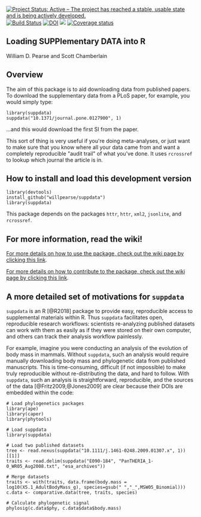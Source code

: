 [![Project Status: Active – The project has reached a stable, usable state and is being actively developed.](http://www.repostatus.org/badges/latest/active.svg)](http://www.repostatus.org/#active)
[![Build Status](https://api.travis-ci.org/willpearse/suppdata.svg)](https://travis-ci.org/willpearse/suppdata)
[![DOI](https://zenodo.org/badge/38581632.svg)](https://zenodo.org/badge/latestdoi/38581632)
[![](https://badges.ropensci.org/195_status.svg)](https://github.com/ropensci/onboarding/issues/195)
[![Coverage status](https://codecov.io/gh/willpearse/suppdata/branch/master/graph/badge.svg)](https://codecov.io/github/willpearse/suppdata?branch=master)
## Loading SUPPlementary DATA into R

William D. Pearse and Scott Chamberlain

## Overview

The aim of this package is to aid downloading data from published
papers. To download the supplementary data from a PLoS paper, for
example, you would simply type:

```
library(suppdata)
suppdata("10.1371/journal.pone.0127900", 1)
```

...and this would download the first SI from the paper.

This sort of thing is very useful if you're doing meta-analyses, or
just want to make sure that you know where all your data came from and
want a completely reproducible "audit trail" of what you've done. It
uses `rcrossref` to lookup which journal the article is in.

## How to install and load this development version

```
library(devtools)
install_github("willpearse/suppdata")
library(suppdata)
```

This package depends on the packages `httr`, `httr`, `xml2`,
`jsonlite`, and `rcrossref`.


## For more information, read the wiki!

[For more details on how to use the package, check out the wiki page
by clicking this
link](https://github.com/willpearse/suppdata/wiki/Using-suppdata).

[For more details on how to contribute to the package, check out the
wiki page by clicking this
link](https://github.com/willpearse/suppdata/wiki/Contributing-to-suppdata).

## A more detailed set of motivations for `suppdata`

`suppdata` is an R [@R2018] package to provide easy, reproducible
access to supplemental materials within R. Thus `suppdata` facilitates
open, reproducible research workflows: scientists re-analyzing
published datasets can work with them as easily as if they were stored
on their own computer, and others can track their analysis workflow
painlessly.

For example, imagine you were conducting an analysis of the evolution
of body mass in mammals. Without `suppdata`, such an analysis would
require manually downloading body mass and phylogenetic data from
published manuscripts. This is time-consuming, difficult (if not
impossible) to make truly reproducible without re-distributing the
data, and hard to follow. With `suppdata`, such an analysis is
straightforward, reproducible, and the sources of the data
[@Fritz2009,@Jones2009] are clear because their DOIs are embedded
within the code:

```{R}
# Load phylogenetics packages
library(ape)
library(caper)
library(phytools)

# Load suppdata
library(suppdata)

# Load two published datasets
tree <- read.nexus(suppdata("10.1111/j.1461-0248.2009.01307.x", 1))[[1]]
traits <- read.delim(suppdata("E090-184", "PanTHERIA_1-0_WR05_Aug2008.txt", "esa_archives"))

# Merge datasets
traits <- with(traits, data.frame(body.mass = log10(X5.1_AdultBodyMass_g), species=gsub(" ","_",MSW05_Binomial)))
c.data <- comparative.data(tree, traits, species)

# Calculate phylogenetic signal
phylosig(c.data$phy, c.data$data$body.mass)
```
